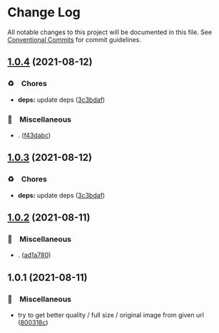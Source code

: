 # Change Log

All notable changes to this project will be documented in this file.
See [Conventional Commits](https://conventionalcommits.org) for commit guidelines.

## [1.0.4](https://github.com/bluelovers/ws-http/compare/img-better-quality-url@1.0.2...img-better-quality-url@1.0.4) (2021-08-12)


### ♻️　Chores

* **deps:** update deps ([3c3bdaf](https://github.com/bluelovers/ws-http/commit/3c3bdaf498061eabdbe45f87886eaa3aa8ff30ea))


### 🔖　Miscellaneous

* . ([f43dabc](https://github.com/bluelovers/ws-http/commit/f43dabcd2c55a2197dd658eec39c59db5cde024f))





## [1.0.3](https://github.com/bluelovers/ws-http/compare/img-better-quality-url@1.0.2...img-better-quality-url@1.0.3) (2021-08-12)


### ♻️　Chores

* **deps:** update deps ([3c3bdaf](https://github.com/bluelovers/ws-http/commit/3c3bdaf498061eabdbe45f87886eaa3aa8ff30ea))





## [1.0.2](https://github.com/bluelovers/ws-http/compare/img-better-quality-url@1.0.1...img-better-quality-url@1.0.2) (2021-08-11)


### 🔖　Miscellaneous

* . ([ad1a780](https://github.com/bluelovers/ws-http/commit/ad1a7800ba9ecf0998061f23a006c6e394184c68))





## 1.0.1 (2021-08-11)


### 🔖　Miscellaneous

* try to get better quality / full size / original image from given url ([800318c](https://github.com/bluelovers/ws-http/commit/800318cb2106cd073f5c1f4b11978f2550c1b967))
